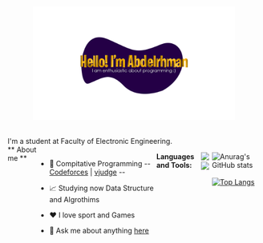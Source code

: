 <p align="center"><a href="https://www.linkedin.com/in/sersawy/"><img width="80%" src="./imgs/background.png" /></a></p>

<br />
I'm a student at Faculty of Electronic Engineering.
<div style="display:flex;">
** About me **

- 💼 Compitative Programming -- [Codeforces](https://codeforces.com/profile/sersawy) | [vjudge](https://vjudge.net/user/sersawyonline) --

- 📈 Studying now Data Structure and Algrothims
- ❤️ I love sport and Games
- 💬  Ask me about anything [here](https://www.linkedin.com/in/sersawy/) 

**Languages and Tools:**  
 
  
  <code><img height="20" src="https://cdn-icons-png.flaticon.com/512/6132/6132222.png"></code>
  <code><img height="20" src="https://cdn-icons-png.flaticon.com/512/226/226777.png"></code>
<br />

![Anurag's GitHub stats](https://github-readme-stats.vercel.app/api?username=abdelrhmansersawy&show_icons=true&theme=radical)
<br />
<br />
[![Top Langs](https://github-readme-stats.vercel.app/api/top-langs/?username=abdelrhmansersawy&layout=compact)](https://github.com/abdelrhmansersawy/github-readme-stats)
